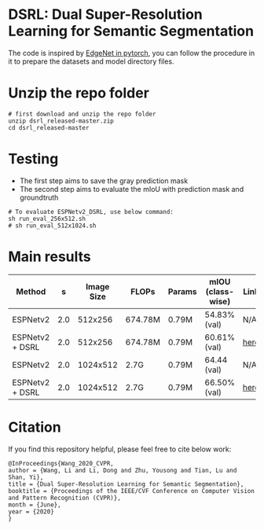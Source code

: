 # DSRL: Dual Super-Resolution Learning for Semantic Segmentation

The code is inspired by [EdgeNet in pytorch](https://github.com/sacmehta/EdgeNets), you can follow the procedure in it to prepare the datasets and model directory files.

# Unzip the repo folder

```
# first download and unzip the repo folder
unzip dsrl_released-master.zip
cd dsrl_released-master
```
# Testing

  * The first step aims to save the gray prediction mask
  * The second step aims to evaluate the mIoU with prediction mask and groundtruth

```
# To evaluate ESPNetv2_DSRL, use below command:
sh run_eval_256x512.sh   
# sh run_eval_512x1024.sh
```

# Main results

| Method | s | Image Size | FLOPs | Params | mIOU (class-wise) | Link |
|---|---|---|---|---|---|---|
| ESPNetv2 | 2.0 | 512x256 | 674.78M | 0.79M | 54.83% (val) | N/A |
| ESPNetv2 + DSRL | 2.0 | 512x256 | 674.78M | 0.79M | 60.61% (val)  | [here](ckpt-segmentation/espnetv2_dsrl/256x512/espnetv2_2.0_1024_best.pth) |
| ESPNetv2 | 2.0 | 1024x512 | 2.7G | 0.79M | 64.44 (val) | N/A |
| ESPNetv2 + DSRL | 2.0 | 1024x512 | 2.7G | 0.79M | 66.50% (val) | [here](ckpt-segmentation/espnetv2_dsrl/256x512/espnetv2_2.0_2048_best.pth) |


# Citation
If you find this repository helpful, please feel free to cite below work:
```
@InProceedings{Wang_2020_CVPR,
author = {Wang, Li and Li, Dong and Zhu, Yousong and Tian, Lu and Shan, Yi},
title = {Dual Super-Resolution Learning for Semantic Segmentation},
booktitle = {Proceedings of the IEEE/CVF Conference on Computer Vision and Pattern Recognition (CVPR)},
month = {June},
year = {2020}
}


```




